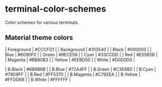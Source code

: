 # terminal-color-schemes

Color schemes for various terminals.


## Material theme colors

| Foreground | #CCCFD1 |
| Background | #313540 |
| Black      | #000000 |
| Blue       | #6090F0 |
| Green      | #9ECE58 |
| Cyan       | #33CCDD |
| Red        | #E55B5B |
| Magenta    | #BB80B3 |
| Yellow     | #EEBD50 |
| White      | #D0D0D0 |

| B.Black    | #6B6B6B |
| B.Blue     | #72A4FF |
| B.Green    | #C3E88D |
| B.Cyan     | #79D8FF |
| B.Red      | #FF5370 |
| B.Magenta  | #C792EA |
| B.Yellow   | #FFDD6B |
| B.White    | #FFFFFF |

